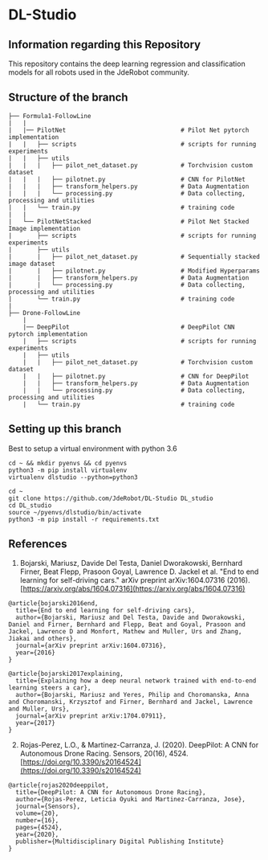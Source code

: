 # DL-Studio

## Information regarding this Repository

This repository contains the deep learning regression and classification models for all robots used in the JdeRobot community.


## Structure of the branch

    ├── Formula1-FollowLine
    |   |
    |   |── PilotNet                                # Pilot Net pytorch implementation
    |   |   ├── scripts                             # scripts for running experiments 
    |   |   ├── utils                               
    |   |   |   ├── pilot_net_dataset.py            # Torchvision custom dataset
    |   |   |   ├── pilotnet.py                     # CNN for PilotNet
    |   |   |   ├── transform_helpers.py            # Data Augmentation
    |   |   |   └── processing.py                   # Data collecting, processing and utilities
    |   |   └── train.py                            # training code
    |   |
    |   └── PilotNetStacked                         # Pilot Net Stacked Image implementation
    |       ├── scripts                             # scripts for running experiments 
    |       ├── utils                               
    |       |   ├── pilot_net_dataset.py            # Sequentially stacked image dataset
    |       |   ├── pilotnet.py                     # Modified Hyperparams 
    |       |   ├── transform_helpers.py            # Data Augmentation
    |       |   └── processing.py                   # Data collecting, processing and utilities
    |       └── train.py                            # training code
    |
    ├── Drone-FollowLine
        |
        |── DeepPilot                               # DeepPilot CNN pytorch implementation
        |   ├── scripts                             # scripts for running experiments 
        |   ├── utils                               
        |   |   ├── pilot_net_dataset.py            # Torchvision custom dataset
        |   |   ├── pilotnet.py                     # CNN for DeepPilot
        |   |   ├── transform_helpers.py            # Data Augmentation
        |   |   └── processing.py                   # Data collecting, processing and utilities
        |   └── train.py                            # training code


## Setting up this branch

Best to setup a virtual environment with python 3.6

```
cd ~ && mkdir pyenvs && cd pyenvs
python3 -m pip install virtualenv
virtualenv dlstudio --python=python3

cd ~
git clone https://github.com/JdeRobot/DL-Studio DL_studio
cd DL_studio
source ~/pyenvs/dlstudio/bin/activate
python3 -m pip install -r requirements.txt
```

## References

1. Bojarski, Mariusz, Davide Del Testa, Daniel Dworakowski, Bernhard Firner, Beat Flepp, Prasoon Goyal, Lawrence D. Jackel et al. "End to end learning for self-driving cars." arXiv preprint arXiv:1604.07316 (2016). [https://arxiv.org/abs/1604.07316](https://arxiv.org/abs/1604.07316)

```
@article{bojarski2016end,
  title={End to end learning for self-driving cars},
  author={Bojarski, Mariusz and Del Testa, Davide and Dworakowski, Daniel and Firner, Bernhard and Flepp, Beat and Goyal, Prasoon and Jackel, Lawrence D and Monfort, Mathew and Muller, Urs and Zhang, Jiakai and others},
  journal={arXiv preprint arXiv:1604.07316},
  year={2016}
}

@article{bojarski2017explaining,
  title={Explaining how a deep neural network trained with end-to-end learning steers a car},
  author={Bojarski, Mariusz and Yeres, Philip and Choromanska, Anna and Choromanski, Krzysztof and Firner, Bernhard and Jackel, Lawrence and Muller, Urs},
  journal={arXiv preprint arXiv:1704.07911},
  year={2017}
}
```

2. Rojas-Perez, L.O., & Martinez-Carranza, J. (2020). DeepPilot: A CNN for Autonomous Drone Racing. Sensors, 20(16), 4524. [https://doi.org/10.3390/s20164524](https://doi.org/10.3390/s20164524)

```
@article{rojas2020deeppilot,
  title={DeepPilot: A CNN for Autonomous Drone Racing},
  author={Rojas-Perez, Leticia Oyuki and Martinez-Carranza, Jose},
  journal={Sensors},
  volume={20},
  number={16},
  pages={4524},
  year={2020},
  publisher={Multidisciplinary Digital Publishing Institute}
}
```